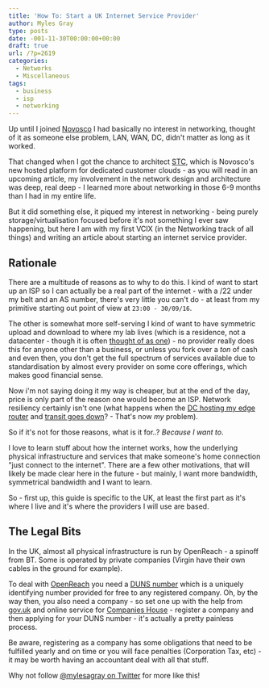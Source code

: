 ```yaml
---
title: 'How To: Start a UK Internet Service Provider'
author: Myles Gray
type: posts
date: -001-11-30T00:00:00+00:00
draft: true
url: /?p=2619
categories:
  - Networks
  - Miscellaneous
tags:
  - business
  - isp
  - networking
---
```


Up until I joined [Novosco][1] I had basically no interest in networking, thought of it as someone else problem, LAN, WAN, DC, didn't matter as long as it worked.

That changed when I got the chance to architect [STC][2], which is Novosco's new hosted platform for dedicated customer clouds - as you will read in an upcoming article, my involvement in the network design and architecture was deep, real deep - I learned more about networking in those 6-9 months than I had in my entire life.

But it did something else, it piqued my interest in networking - being purely storage/virtualisation focused before it's not something I ever saw happening, but here I am with my first VCIX (in the Networking track of all things) and writing an article about starting an internet service provider.

## Rationale

There are a multitude of reasons as to why to do this. I kind of want to start up an ISP so I can actually be a real part of the internet - with a /22 under my belt and an AS number, there's very little you can't do - at least from my primitive starting out point of view at `23:00 - 30/09/16`.

The other is somewhat more self-serving I kind of want to have symmetric upload and download to where my lab lives (which is a residence, not a datacenter - though it is often [thought of as one][3]) - no provider really does this for anyone other than a business, or unless you fork over a _ton_ of cash and even then, you don't get the full spectrum of services available due to standardisation by almost every provider on some core offerings, which makes good financial sense.

Now i'm not saying doing it my way is cheaper, but at the end of the day, price is only part of the reason one would become an ISP. Network resiliency certainly isn't one (what happens when the [DC hosting my edge router][4] and [transit goes down][5]? - That's now _my_ problem).

So if it's not for those reasons, what is it for..? _Because I want to_.

I love to learn stuff about how the internet works, how the underlying physical infrastructure and services that make someone's home connection "just connect to the internet". There are a few other motivations, that will likely be made clear here in the future - but mainly, I want more bandwidth, symmetrical bandwidth and I want to learn.

So - first up, this guide is specific to the UK, at least the first part as it's where I live and it's where the providers I will use are based.

## The Legal Bits

In the UK, almost all physical infrastructure is run by OpenReach - a spinoff from BT. Some is operated by private companies (Virgin have their own cables in the ground for example).

To deal with [OpenReach][6] you need a [DUNS number][7] which is a uniquely identifying number provided for free to any registered company. Oh, by the way then, you also need a company - so set one up with the help from [gov.uk][8] and online service for [Companies House][9] - register a company and then applying for your DUNS number - it's actually a pretty painless process.

Be aware, registering as a company has some obligations that need to be fulfilled yearly and on time or you will face penalties (Corporation Tax, etc) - it may be worth having an accountant deal with all that stuff.

Why not follow [@mylesagray on Twitter][10] for more like this!

 [1]: https://www.novosco.com
 [2]: https://www.novosco.com/cloud-solutions/single-tenant-cloud
 [3]: /hardware/my-home-datacenter/
 [4]: http://www.theregister.co.uk/2016/07/20/telecity_power_outage_bt_offline/
 [5]: http://www.theregister.co.uk/2016/07/21/bt_customers_broadband_outage/
 [6]: https://www.openreach.co.uk/orpg/home/loadBecomeNonPortalCustomerForm.do
 [7]: https://europe.dnb.com/find-my-duns/
 [8]: http://register%20company%20online%20uk
 [9]: https://ewf.companieshouse.gov.uk/runpage?page=welcome
 [10]: https://twitter.com/mylesagray